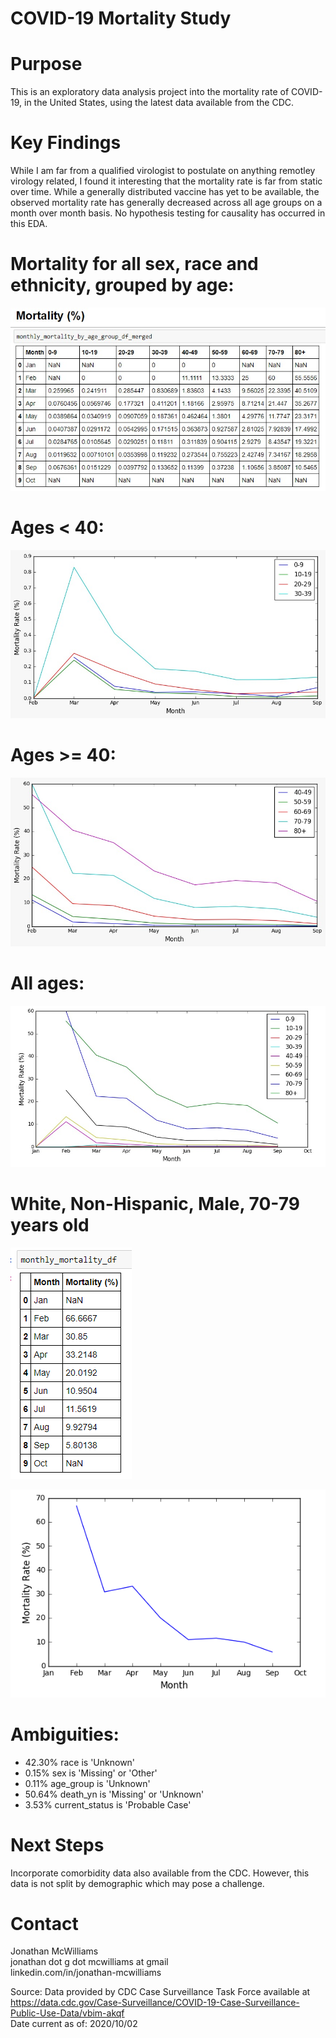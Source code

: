 # COVID-19 Mortality Study

# Purpose
This is an exploratory data analysis project into the mortality rate of COVID-19, in the United States, using the latest data available from the CDC.

# Key Findings
While I am far from a qualified virologist to postulate on anything remotley virology related, I found it interesting that the mortality rate is far from static over time. While a generally distributed vaccine has yet to be available, the observed mortality rate has generally decreased across all age groups on a month over month basis. No hypothesis testing for causality has occurred in this EDA.

# Mortality for all sex, race and ethnicity, grouped by age:
![alt text](https://github.com/homesmac/COVID_19_Mortality_Study/blob/main/mortality_study_images/all_ages_df.png)

# Ages < 40:
![alt text](https://github.com/homesmac/COVID_19_Mortality_Study/blob/main/mortality_study_images/under_40.png)

# Ages >= 40:
![alt text](https://github.com/homesmac/COVID_19_Mortality_Study/blob/main/mortality_study_images/40_plus.png)

# All ages:
![alt text](https://github.com/homesmac/COVID_19_Mortality_Study/blob/main/mortality_study_images/all_ages.png)

# White, Non-Hispanic, Male, 70-79 years old
![alt text](https://github.com/homesmac/COVID_19_Mortality_Study/blob/main/mortality_study_images/white_male_70s.PNG)

![alt text](https://github.com/homesmac/COVID_19_Mortality_Study/blob/main/mortality_study_images/white_male_70s_plot.PNG)

# Ambiguities:
* 42.30% race is 'Unknown'
* 0.15% sex is 'Missing' or 'Other'
* 0.11% age_group is 'Unknown'
* 50.64% death_yn is 'Missing' or 'Unknown'
* 3.53% current_status is 'Probable Case'

# Next Steps
Incorporate comorbidity data also available from the CDC. However, this data is not split by demographic which may pose a challenge.

# Contact
Jonathan McWilliams\
jonathan dot g dot mcwilliams at gmail\
linkedin.com/in/jonathan-mcwilliams

Source: Data provided by CDC Case Surveillance Task Force available at https://data.cdc.gov/Case-Surveillance/COVID-19-Case-Surveillance-Public-Use-Data/vbim-akqf \
Date current as of: 2020/10/02


